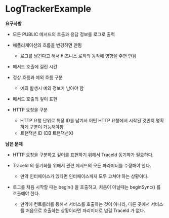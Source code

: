 # LogTrackerExample

<b>요구사항</b>

* 모든 PUBLIC 메서드의 호출과 응답 정보를 로그로 출력


* 애플리케이션의 흐름을 변경하면 안됨

   * 로그를 남긴다고 해서 비즈니스 로직의 동작에 영향을 주면 안됨
   
* 메서드 호출에 걸린 시간

* 정상 흐름과 예외 흐름 구분

  * 예외 발생시 예외 정보가 남아야 함

* 메서드 호출의 깊이 표현

* HTTP 요청을 구분
  * HTTP 요청 단위로 특정 ID를 남겨서 어떤 HTTP 요청에서 시작된 것인지 명확하게 구분이 가능해야함
  * 트랜잭션 ID (DB 트랜잭션X)

<b>남은 문제</b>

* HTTP 요청을 구분하고 깊이를 표현하기 위해서 TraceId 동기화가 필요하다.

* TraceId 의 동기화를 위해서 관련 메서드의 모든 파라미터를 수정해야 한다.

  * 만약 인터페이스가 있다면 인터페이스까지 모두 고쳐야 하는 상황이다.

* 로그를 처음 시작할 때는 begin() 을 호출하고, 처음이 아닐때는 beginSync() 를 호출해야 한다.

  * 만약에 컨트롤러를 통해서 서비스를 호출하는 것이 아니라, 다른 곳에서 서비스를 처음으로 호출하는 상황이라면 파리미터로 넘길 TraceId 가 없다.
